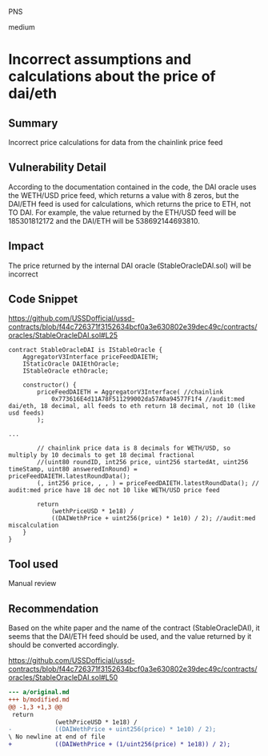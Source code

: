 PNS

medium

# Incorrect assumptions and calculations about the price of dai/eth

## Summary
Incorrect price calculations for data from the chainlink price feed

## Vulnerability Detail
According to the documentation contained in the code, the DAI oracle uses the WETH/USD price feed, which returns a value with 8 zeros, but the DAI/ETH feed is used for calculations, which returns the price to ETH, not TO DAI. For example, the value returned by the ETH/USD feed will be 185301812172 and the DAI/ETH will be 538692144693810.

## Impact
The price returned by the internal DAI oracle (StableOracleDAI.sol) will be incorrect

## Code Snippet

https://github.com/USSDofficial/ussd-contracts/blob/f44c726371f3152634bcf0a3e630802e39dec49c/contracts/oracles/StableOracleDAI.sol#L25

```solidity
contract StableOracleDAI is IStableOracle {
    AggregatorV3Interface priceFeedDAIETH;
    IStaticOracle DAIEthOracle;
    IStableOracle ethOracle;

    constructor() {
        priceFeedDAIETH = AggregatorV3Interface( //chainlink
            0x773616E4d11A78F511299002da57A0a94577F1f4 //audit:med dai/eth, 18 decimal, all feeds to eth return 18 decimal, not 10 (like usd feeds)
        );

...

        // chainlink price data is 8 decimals for WETH/USD, so multiply by 10 decimals to get 18 decimal fractional
        //(uint80 roundID, int256 price, uint256 startedAt, uint256 timeStamp, uint80 answeredInRound) = priceFeedDAIETH.latestRoundData();
        (, int256 price, , , ) = priceFeedDAIETH.latestRoundData(); // audit:med price have 18 dec not 10 like WETH/USD price feed

        return
            (wethPriceUSD * 1e18) /
            ((DAIWethPrice + uint256(price) * 1e10) / 2); //audit:med miscalculation
    }
}
```

## Tool used
Manual review

## Recommendation

Based on the white paper and the name of the contract (StableOracleDAI), it seems that the DAI/ETH feed should be used, and the value returned by it should be converted accordingly.

https://github.com/USSDofficial/ussd-contracts/blob/f44c726371f3152634bcf0a3e630802e39dec49c/contracts/oracles/StableOracleDAI.sol#L50

```diff
--- a/original.md
+++ b/modified.md
@@ -1,3 +1,3 @@
 return
             (wethPriceUSD * 1e18) /
-            ((DAIWethPrice + uint256(price) * 1e10) / 2);
\ No newline at end of file
+            ((DAIWethPrice + (1/uint256(price) * 1e18)) / 2);
```


